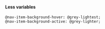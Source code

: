 #### Less variables

```less
@nav-item-background-hover: @grey-lightest;
@nav-item-background-active: @grey-lighter;
```
